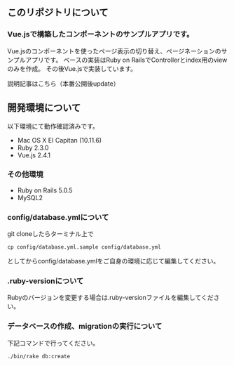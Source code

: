 ## このリポジトリについて
### Vue.jsで構築したコンポーネントのサンプルアプリです。
Vue.jsのコンポーネントを使ったページ表示の切り替え、ページネーションのサンプルアプリです。
ベースの実装はRuby on RailsでControllerとindex用のviewのみを作成。
その後Vue.jsで実装しています。

説明記事はこちら（本番公開後update）

## 開発環境について
以下環境にて動作確認済みです。
* Mac OS X EI Capitan (10.11.6)
* Ruby 2.3.0
* Vue.js 2.4.1

### その他環境
* Ruby on Rails 5.0.5
* MySQL2

### config/database.ymlについて
git cloneしたらターミナル上で

```
cp config/database.yml.sample config/database.yml
```
としてからconfig/database.ymlをご自身の環境に応じて編集してください。

### .ruby-versionについて
Rubyのバージョンを変更する場合は.ruby-versionファイルを編集してください。

### データベースの作成、migrationの実行について
下記コマンドで行ってください。

```
./bin/rake db:create
```
